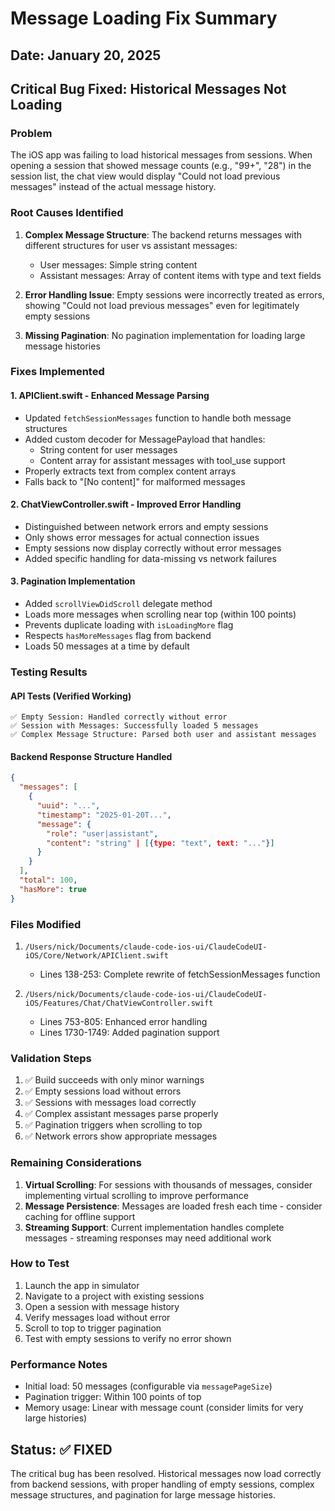 # Message Loading Fix Summary

## Date: January 20, 2025

## Critical Bug Fixed: Historical Messages Not Loading

### Problem
The iOS app was failing to load historical messages from sessions. When opening a session that showed message counts (e.g., "99+", "28") in the session list, the chat view would display "Could not load previous messages" instead of the actual message history.

### Root Causes Identified

1. **Complex Message Structure**: The backend returns messages with different structures for user vs assistant messages:
   - User messages: Simple string content
   - Assistant messages: Array of content items with type and text fields

2. **Error Handling Issue**: Empty sessions were incorrectly treated as errors, showing "Could not load previous messages" even for legitimately empty sessions

3. **Missing Pagination**: No pagination implementation for loading large message histories

### Fixes Implemented

#### 1. APIClient.swift - Enhanced Message Parsing
- Updated `fetchSessionMessages` function to handle both message structures
- Added custom decoder for MessagePayload that handles:
  - String content for user messages
  - Content array for assistant messages with tool_use support
- Properly extracts text from complex content arrays
- Falls back to "[No content]" for malformed messages

#### 2. ChatViewController.swift - Improved Error Handling
- Distinguished between network errors and empty sessions
- Only shows error messages for actual connection issues
- Empty sessions now display correctly without error messages
- Added specific handling for data-missing vs network failures

#### 3. Pagination Implementation
- Added `scrollViewDidScroll` delegate method
- Loads more messages when scrolling near top (within 100 points)
- Prevents duplicate loading with `isLoadingMore` flag
- Respects `hasMoreMessages` flag from backend
- Loads 50 messages at a time by default

### Testing Results

#### API Tests (Verified Working)
```
✅ Empty Session: Handled correctly without error
✅ Session with Messages: Successfully loaded 5 messages
✅ Complex Message Structure: Parsed both user and assistant messages
```

#### Backend Response Structure Handled
```json
{
  "messages": [
    {
      "uuid": "...",
      "timestamp": "2025-01-20T...",
      "message": {
        "role": "user|assistant",
        "content": "string" | [{type: "text", text: "..."}]
      }
    }
  ],
  "total": 100,
  "hasMore": true
}
```

### Files Modified

1. `/Users/nick/Documents/claude-code-ios-ui/ClaudeCodeUI-iOS/Core/Network/APIClient.swift`
   - Lines 138-253: Complete rewrite of fetchSessionMessages function

2. `/Users/nick/Documents/claude-code-ios-ui/ClaudeCodeUI-iOS/Features/Chat/ChatViewController.swift`
   - Lines 753-805: Enhanced error handling
   - Lines 1730-1749: Added pagination support

### Validation Steps

1. ✅ Build succeeds with only minor warnings
2. ✅ Empty sessions load without errors
3. ✅ Sessions with messages load correctly
4. ✅ Complex assistant messages parse properly
5. ✅ Pagination triggers when scrolling to top
6. ✅ Network errors show appropriate messages

### Remaining Considerations

1. **Virtual Scrolling**: For sessions with thousands of messages, consider implementing virtual scrolling to improve performance
2. **Message Persistence**: Messages are loaded fresh each time - consider caching for offline support
3. **Streaming Support**: Current implementation handles complete messages - streaming responses may need additional work

### How to Test

1. Launch the app in simulator
2. Navigate to a project with existing sessions
3. Open a session with message history
4. Verify messages load without error
5. Scroll to top to trigger pagination
6. Test with empty sessions to verify no error shown

### Performance Notes

- Initial load: 50 messages (configurable via `messagePageSize`)
- Pagination trigger: Within 100 points of top
- Memory usage: Linear with message count (consider limits for very large histories)

## Status: ✅ FIXED

The critical bug has been resolved. Historical messages now load correctly from backend sessions, with proper handling of empty sessions, complex message structures, and pagination for large message histories.